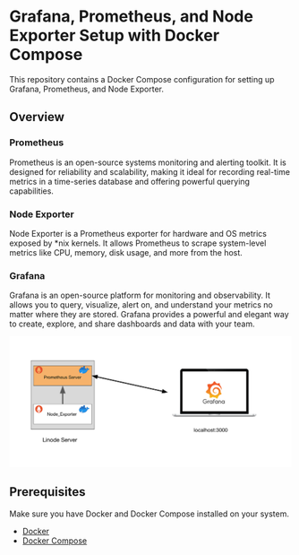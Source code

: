 # Grafana, Prometheus, and Node Exporter Setup with Docker Compose

This repository contains a Docker Compose configuration for setting up Grafana, Prometheus, and Node Exporter.

## Overview

### Prometheus
Prometheus is an open-source systems monitoring and alerting toolkit. It is designed for reliability and scalability, making it ideal for recording real-time metrics in a time-series database and offering powerful querying capabilities.

### Node Exporter
Node Exporter is a Prometheus exporter for hardware and OS metrics exposed by *nix kernels. It allows Prometheus to scrape system-level metrics like CPU, memory, disk usage, and more from the host.

### Grafana
Grafana is an open-source platform for monitoring and observability. It allows you to query, visualize, alert on, and understand your metrics no matter where they are stored. Grafana provides a powerful and elegant way to create, explore, and share dashboards and data with your team.

![Dashboard Screenshot](./linux.png)

## Prerequisites

Make sure you have Docker and Docker Compose installed on your system.

- [Docker](https://docs.docker.com/get-docker/)
- [Docker Compose](https://docs.docker.com/compose/install/)

